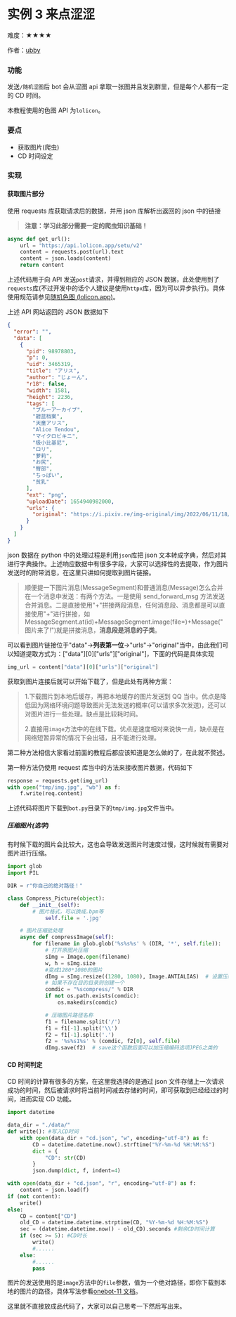 # 实例 3 来点涩涩

难度：★★★★

作者：[ubby](https://github.com/ubby)

### 功能

发送`/随机涩图`后 bot 会从涩图 api 拿取一张图并且发到群里，但是每个人都有一定的 CD 时间。

本教程使用的色图 API 为`lolicon`。

### 要点

- 获取图片(爬虫)
- CD 时间设定

### 实现

#### 获取图片部分

使用 requests 库获取请求后的数据，并用 json 库解析出返回的 json 中的链接

> **注意：学习此部分需要一定的爬虫知识基础！**

```python
async def get_url():
    url = "https://api.lolicon.app/setu/v2"
    content = requests.post(url).text
    content = json.loads(content)
    return content
```

上述代码用于向 API 发送`post`请求，并得到相应的 JSON 数据，此处使用到了`requests`库(不过开发中的话个人建议是使用`httpx`库，因为可以异步执行)。具体使用规范请参见[随机色图 (lolicon.app)](https://api.lolicon.app/#/setu)。

上述 API 网站返回的 JSON 数据如下

```json
{
  "error": "",
  "data": [
    {
      "pid": 98978803,
      "p": 0,
      "uid": 3465319,
      "title": "アリス",
      "author": "じょーん",
      "r18": false,
      "width": 1581,
      "height": 2236,
      "tags": [
        "ブルーアーカイブ",
        "碧蓝档案",
        "天童アリス",
        "Alice Tendou",
        "マイクロビキニ",
        "极小比基尼",
        "ロリ",
        "萝莉",
        "お尻",
        "臀部",
        "ちっぱい",
        "贫乳"
      ],
      "ext": "png",
      "uploadDate": 1654940982000,
      "urls": {
        "original": "https://i.pixiv.re/img-original/img/2022/06/11/18/49/42/98978803_p0.png"
      }
    }
  ]
}
```

json 数据在 python 中的处理过程是利用`json`库把 json 文本转成字典，然后对其进行字典操作。上述响应数据中有很多字段，大家可以选择性的去提取，作为图片发送时的附带消息，在这里只讲如何提取到图片链接。

> 顺便提一下图片消息(MessageSegment)和普通消息(Message)怎么合并在一个消息中发送：有两个方法。一是使用 send_forward_msg 方法发送合并消息。二是直接使用"+"拼接两段消息，任何消息段、消息都是可以直接使用"+"进行拼接，如 MessageSegment.at(id)+MessageSegment.image(file=)+Message("图片来了!")就是拼接消息，**消息段是消息的子类**。

可以看到图片链接位于"data"->**列表第一位**->"urls"->"original"当中，由此我们可以知道提取方式为：\["data"]\[0]\["urls"]["original"]，下面的代码是具体实现

```python
img_url = content["data"][0]["urls"]["original"]
```

获取到图片连接后就可以开始下载了，但是此处有两种方案：

> 1.下载图片到本地后缓存，再把本地缓存的图片发送到 QQ 当中。优点是降低因为网络环境问题导致图片无法发送的概率(可以请求多次发送)，还可以对图片进行一些处理。缺点是比较耗时间。
>
> 2.直接用`image`方法中的在线下载。优点是速度相对来说快一点，缺点是在网络短暂异常的情况下会出错，且不能进行处理。

第二种方法相信大家看过前面的教程后都应该知道是怎么做的了，在此就不赘述。

第一种方法仍使用 request 库当中的方法来接收图片数据，代码如下

```python
response = requests.get(img_url)
with open("tmp/img.jpg", "wb") as f:
    f.write(req.content)
```

上述代码将图片下载到`bot.py`目录下的`tmp/img.jpg`文件当中。

##### _压缩图片(选学)_

有时候下载的图片会比较大，这也会导致发送图片时速度过慢，这时候就有需要对图片进行压缩。

```python
import glob
import PIL

DIR = r"你自己的绝对路径！"

class Compress_Picture(object):
    def __init__(self):
        # 图片格式，可以换成.bpm等
            self.file = '.jpg'

    # 图片压缩批处理
    async def compressImage(self):
        for filename in glob.glob('%s%s%s' % (DIR, '*', self.file)):
            # 打开原图片压缩
            sImg = Image.open(filename)
            w, h = sImg.size
            #变成1280*1080的图片
            dImg = sImg.resize((1280, 1080), Image.ANTIALIAS)  # 设置压缩尺寸和选项，注意尺寸要用括号
            # 如果不存在目的目录则创建一个
            comdic = "%scompress/" % DIR
            if not os.path.exists(comdic):
                os.makedirs(comdic)

            # 压缩图片路径名称
            f1 = filename.split('/')
            f1 = f1[-1].split('\\')
            f2 = f1[-1].split('.')
            f2 = '%s%s1%s' % (comdic, f2[0], self.file)
            dImg.save(f2)  # save这个函数后面可以加压缩编码选项JPEG之类的

```

#### CD 时间判定

CD 时间的计算有很多的方案，在这里我选择的是通过 json 文件存储上一次请求成功的时间，然后被请求时将当前时间减去存储的时间，即可获取到已经经过的时间，进而实现 CD 功能。

```python
import datetime

data_dir = "./data/"
def write(): #写入CD时间
    with open(data_dir + "cd.json", "w", encoding="utf-8") as f:
        CD = datetime.datetime.now().strftime("%Y-%m-%d %H:%M:%S")
        dict = {
            "CD": str(CD)
        }
        json.dump(dict, f, indent=4)

with open(data_dir + "cd.json", "r", encoding="utf-8") as f:
    content = json.load(f)
if (not content):
    write()
else:
    CD = content["CD"]
    old_CD = datetime.datetime.strptime(CD, "%Y-%m-%d %H:%M:%S")
    sec = (datetime.datetime.now() - old_CD).seconds #剩余CD时间计算
    if (sec >= 5): #CD时长
        write()
        #......
    else:
        #......
        pass
```

图片的发送使用的是`image`方法中的`file`参数，值为一个绝对路径，即你下载到本地的图片的路径，具体写法参看[onebot-11 文档](https://github.com/botuniverse/onebot-11/blob/master/message/segment.md#图片)。

这里就不直接放成品代码了，大家可以自己思考一下然后写出来。
